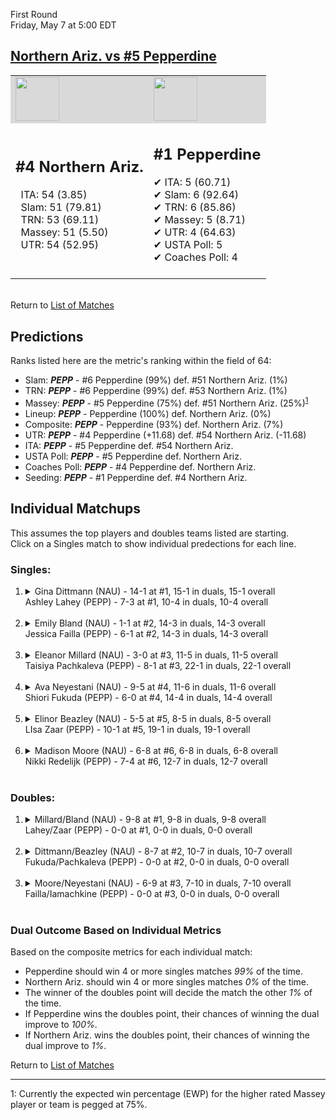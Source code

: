 First Round  
Friday, May 7 at 5:00 EDT
## [Northern Ariz. vs #5 Pepperdine](https://www.ncaa.com/game/5833655) 

<table><tr style="background-color: #d9d9d9 !important"><td><img src="https://www.ncaa.com/sites/default/files/images/logos/schools/n/northern-ariz.70.png" width="70" height="70" /></td><td><img src="https://www.ncaa.com/sites/default/files/images/logos/schools/p/pepperdine.70.png" width="70" height="70" /></td></tr><tr>
<td>  

<h2>#4 Northern Ariz.</h2>  
&nbsp; ITA: 54 (3.85)<br>  
&nbsp; Slam: 51 (79.81)<br>  
&nbsp; TRN: 53 (69.11)<br>  
&nbsp; Massey: 51 (5.50)<br>  
&nbsp; UTR: 54 (52.95)<br>  
<br>  

</td>
<td>  

<h2>#1 Pepperdine</h2>  
&#10004; ITA: 5 (60.71)<br>  
&#10004; Slam: 6 (92.64)<br>  
&#10004; TRN: 6 (85.86)<br>  
&#10004; Massey: 5 (8.71)<br>  
&#10004; UTR: 4 (64.63)<br>  
&#10004; USTA Poll: 5<br>  
&#10004; Coaches Poll: 4<br>  
<br>  

</td>
</tr></table>  


<br>Return to [List of Matches](../index.md)  

## Predictions  

Ranks listed here are the metric's ranking within the field of 64:  
- Slam: ***PEPP*** - #6 Pepperdine (99%) def. #51 Northern Ariz. (1%)  
- TRN: ***PEPP*** - #6 Pepperdine (99%) def. #53 Northern Ariz. (1%)  
- Massey: ***PEPP*** - #5 Pepperdine (75%) def. #51 Northern Ariz. (25%)<sup>[1](#footnote1)</sup>  
- Lineup: ***PEPP*** - Pepperdine (100%) def. Northern Ariz. (0%)  
- Composite: ***PEPP*** - Pepperdine (93%) def. Northern Ariz. (7%)  
- UTR: ***PEPP*** - #4 Pepperdine (+11.68) def. #54 Northern Ariz. (-11.68)  
- ITA: ***PEPP*** - #5 Pepperdine def. #54 Northern Ariz.  
- USTA Poll: ***PEPP*** - #5 Pepperdine def. Northern Ariz.  
- Coaches Poll: ***PEPP*** - #4 Pepperdine def. Northern Ariz.  
- Seeding: ***PEPP*** - #1 Pepperdine def. #4 Northern Ariz.  

## Individual Matchups  
This assumes the top players and doubles teams listed are starting.  
Click on a Singles match to show individual predections for each line.  

### Singles:  

<ol>
<li><details>
<summary markdown="span">Gina Dittmann (NAU) - 14-1 at #1, 15-1 in duals, 15-1 overall<br>Ashley Lahey (PEPP) - 7-3 at #1, 10-4 in duals, 10-4 overall</summary>
<h4>Predictions</h4><ul>
<li>Slam: <b><i>PEPP</i></b> - Lahey (87%) def. Dittmann (13%)</li>  
<li>TRN: <b><i>PEPP</i></b> - Lahey (92%) def. Dittmann (8%)</li>  
<li>Massey: <b><i>PEPP</i></b> - Lahey (75%) def. Dittmann (25%)<sup><a href="#footnote1">1</a></sup></li>  
<li>UTR: <b><i>PEPP</i></b> - Lahey (92%) def. Dittmann (8%)</li>  
<li>Composite: <b><i>PEPP</i></b> - Lahey (87%) def. Dittmann (13%)</li>  
<li>ITA: <b><i>PEPP</i></b> - Lahey (7.80) def. Dittmann (4.32)</li>  
</ul>
</details>&nbsp;</li>
<li><details>
<summary markdown="span">Emily Bland (NAU) - 1-1 at #2, 14-3 in duals, 14-3 overall<br>Jessica Failla (PEPP) - 6-1 at #2, 14-3 in duals, 14-3 overall</summary>
<h4>Predictions</h4><ul>
<li>Slam: <b><i>PEPP</i></b> - Failla (99%) def. Bland (1%)</li>  
<li>TRN: <b><i>PEPP</i></b> - Failla (99%) def. Bland (1%)</li>  
<li>Massey: <b><i>PEPP</i></b> - Failla (75%) def. Bland (25%)<sup><a href="#footnote1">1</a></sup></li>  
<li>UTR: <b><i>PEPP</i></b> - Failla (97%) def. Bland (3%)</li>  
<li>Composite: <b><i>PEPP</i></b> - Failla (93%) def. Bland (7%)</li>  
<li>ITA: <b><i>PEPP</i></b> - Failla (23.38) def. Bland (2.75)</li>  
</ul>
</details>&nbsp;</li>
<li><details>
<summary markdown="span">Eleanor Millard (NAU) - 3-0 at #3, 11-5 in duals, 11-5 overall<br>Taisiya Pachkaleva (PEPP) - 8-1 at #3, 22-1 in duals, 22-1 overall</summary>
<h4>Predictions</h4><ul>
<li>Slam: <b><i>PEPP</i></b> - Pachkaleva (98%) def. Millard (2%)</li>  
<li>TRN: <b><i>PEPP</i></b> - Pachkaleva (99%) def. Millard (1%)</li>  
<li>Massey: <b><i>PEPP</i></b> - Pachkaleva (75%) def. Millard (25%)<sup><a href="#footnote1">1</a></sup></li>  
<li>UTR: <b><i>PEPP</i></b> - Pachkaleva (98%) def. Millard (2%)</li>  
<li>Composite: <b><i>PEPP</i></b> - Pachkaleva (93%) def. Millard (7%)</li>  
<li>ITA: <b><i>PEPP</i></b> - Pachkaleva (6.37) def. Millard (2.21)</li>  
</ul>
</details>&nbsp;</li>
<li><details>
<summary markdown="span">Ava Neyestani (NAU) - 9-5 at #4, 11-6 in duals, 11-6 overall<br>Shiori Fukuda (PEPP) - 6-0 at #4, 14-4 in duals, 14-4 overall</summary>
<h4>Predictions</h4><ul>
<li>Slam: <b><i>PEPP</i></b> - Fukuda (99%) def. Neyestani (1%)</li>  
<li>TRN: <b><i>PEPP</i></b> - Fukuda (99%) def. Neyestani (1%)</li>  
<li>Massey: <b><i>PEPP</i></b> - Fukuda (75%) def. Neyestani (25%)<sup><a href="#footnote1">1</a></sup></li>  
<li>UTR: <b><i>PEPP</i></b> - Fukuda (98%) def. Neyestani (2%)</li>  
<li>Composite: <b><i>PEPP</i></b> - Fukuda (93%) def. Neyestani (7%)</li>  
<li>ITA: <b><i>PEPP</i></b> - Fukuda (4.88) def. Neyestani (1.91)</li>  
</ul>
</details>&nbsp;</li>
<li><details>
<summary markdown="span">Elinor Beazley (NAU) - 5-5 at #5, 8-5 in duals, 8-5 overall<br>LIsa Zaar (PEPP) - 10-1 at #5, 19-1 in duals, 19-1 overall</summary>
<h4>Predictions</h4><ul>
<li>Slam: <b><i>PEPP</i></b> - Zaar (99%) def. Beazley (1%)</li>  
<li>TRN: <b><i>PEPP</i></b> - Zaar (99%) def. Beazley (1%)</li>  
<li>Massey: <b><i>PEPP</i></b> - Zaar (75%) def. Beazley (25%)<sup><a href="#footnote1">1</a></sup></li>  
<li>UTR: <b><i>PEPP</i></b> - Zaar (98%) def. Beazley (2%)</li>  
<li>Composite: <b><i>PEPP</i></b> - Zaar (93%) def. Beazley (7%)</li>  
<li>ITA: <b><i>PEPP</i></b> - Zaar (4.47) def. Beazley (2.10)</li>  
</ul>
</details>&nbsp;</li>
<li><details>
<summary markdown="span">Madison Moore (NAU) - 6-8 at #6, 6-8 in duals, 6-8 overall<br>Nikki Redelijk (PEPP) - 7-4 at #6, 12-7 in duals, 12-7 overall</summary>
<h4>Predictions</h4><ul>
<li>Slam: <b><i>PEPP</i></b> - Redelijk (99%) def. Moore (1%)</li>  
<li>TRN: <b><i>PEPP</i></b> - Redelijk (99%) def. Moore (1%)</li>  
<li>Massey: <b><i>PEPP</i></b> - Redelijk (75%) def. Moore (25%)<sup><a href="#footnote1">1</a></sup></li>  
<li>UTR: <b><i>PEPP</i></b> - Redelijk (99%) def. Moore (1%)</li>  
<li>Composite: <b><i>PEPP</i></b> - Redelijk (93%) def. Moore (7%)</li>  
<li>ITA: <b><i>PEPP</i></b> - Redelijk (1.87) def. Moore (1.46)</li>  
</ul>
</details>&nbsp;</li>
</ol>

### Doubles:  

<ol>
<li><details>
<summary markdown="span">Millard/Bland (NAU) - 9-8 at #1, 9-8 in duals, 9-8 overall<br>Lahey/Zaar (PEPP) - 0-0 at #1, 0-0 in duals, 0-0 overall</summary>
<br>Sorry, we don't have any metrics for this match
</details>&nbsp;</li>
<li><details>
<summary markdown="span">Dittmann/Beazley (NAU) - 8-7 at #2, 10-7 in duals, 10-7 overall<br>Fukuda/Pachkaleva (PEPP) - 0-0 at #2, 0-0 in duals, 0-0 overall</summary>
<br>Sorry, we don't have any metrics for this match
</details>&nbsp;</li>
<li><details>
<summary markdown="span">Moore/Neyestani (NAU) - 6-9 at #3, 7-10 in duals, 7-10 overall<br>Failla/Iamachkine (PEPP) - 0-0 at #3, 0-0 in duals, 0-0 overall</summary>
<br>Sorry, we don't have any metrics for this match
</details>&nbsp;</li>
</ol>

### Dual Outcome Based on Individual Metrics  
  
Based on the composite metrics for each individual match:  
- Pepperdine should win 4 or more singles matches _99%_ of the time.  
- Northern Ariz. should win 4 or more singles matches _0%_ of the time.  
- The winner of the doubles point will decide the match the other _1%_ of the time.  
- If Pepperdine wins the doubles point, their chances of winning the dual improve to _100%_.  
- If Northern Ariz. wins the doubles point, their chances of winning the dual improve to _1%_.  
  
Return to [List of Matches](../index.md)  
  
------
<a name="footnote1">1</a>: Currently the expected win percentage (EWP) for the higher rated Massey player or team is pegged at 75%.
